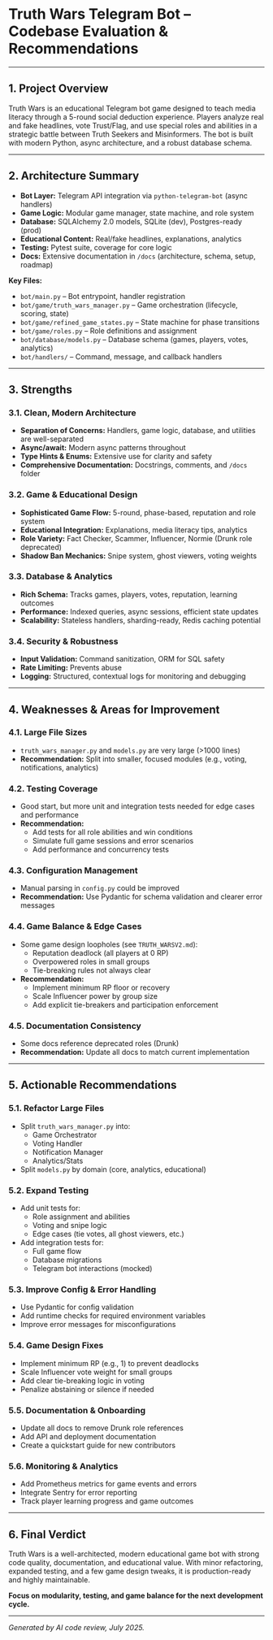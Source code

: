 # Truth Wars Telegram Bot – Codebase Evaluation & Recommendations

---

## 1. Project Overview

Truth Wars is an educational Telegram bot game designed to teach media literacy through a 5-round social deduction experience. Players analyze real and fake headlines, vote Trust/Flag, and use special roles and abilities in a strategic battle between Truth Seekers and Misinformers. The bot is built with modern Python, async architecture, and a robust database schema.

---

## 2. Architecture Summary

- **Bot Layer:** Telegram API integration via `python-telegram-bot` (async handlers)
- **Game Logic:** Modular game manager, state machine, and role system
- **Database:** SQLAlchemy 2.0 models, SQLite (dev), Postgres-ready (prod)
- **Educational Content:** Real/fake headlines, explanations, analytics
- **Testing:** Pytest suite, coverage for core logic
- **Docs:** Extensive documentation in `/docs` (architecture, schema, setup, roadmap)

**Key Files:**
- `bot/main.py` – Bot entrypoint, handler registration
- `bot/game/truth_wars_manager.py` – Game orchestration (lifecycle, scoring, state)
- `bot/game/refined_game_states.py` – State machine for phase transitions
- `bot/game/roles.py` – Role definitions and assignment
- `bot/database/models.py` – Database schema (games, players, votes, analytics)
- `bot/handlers/` – Command, message, and callback handlers

---

## 3. Strengths

### 3.1. Clean, Modern Architecture
- **Separation of Concerns:** Handlers, game logic, database, and utilities are well-separated
- **Async/await:** Modern async patterns throughout
- **Type Hints & Enums:** Extensive use for clarity and safety
- **Comprehensive Documentation:** Docstrings, comments, and `/docs` folder

### 3.2. Game & Educational Design
- **Sophisticated Game Flow:** 5-round, phase-based, reputation and role system
- **Educational Integration:** Explanations, media literacy tips, analytics
- **Role Variety:** Fact Checker, Scammer, Influencer, Normie (Drunk role deprecated)
- **Shadow Ban Mechanics:** Snipe system, ghost viewers, voting weights

### 3.3. Database & Analytics
- **Rich Schema:** Tracks games, players, votes, reputation, learning outcomes
- **Performance:** Indexed queries, async sessions, efficient state updates
- **Scalability:** Stateless handlers, sharding-ready, Redis caching potential

### 3.4. Security & Robustness
- **Input Validation:** Command sanitization, ORM for SQL safety
- **Rate Limiting:** Prevents abuse
- **Logging:** Structured, contextual logs for monitoring and debugging

---

## 4. Weaknesses & Areas for Improvement

### 4.1. Large File Sizes
- `truth_wars_manager.py` and `models.py` are very large (>1000 lines)
- **Recommendation:** Split into smaller, focused modules (e.g., voting, notifications, analytics)

### 4.2. Testing Coverage
- Good start, but more unit and integration tests needed for edge cases and performance
- **Recommendation:**
  - Add tests for all role abilities and win conditions
  - Simulate full game sessions and error scenarios
  - Add performance and concurrency tests

### 4.3. Configuration Management
- Manual parsing in `config.py` could be improved
- **Recommendation:** Use Pydantic for schema validation and clearer error messages

### 4.4. Game Balance & Edge Cases
- Some game design loopholes (see `TRUTH_WARSV2.md`):
  - Reputation deadlock (all players at 0 RP)
  - Overpowered roles in small groups
  - Tie-breaking rules not always clear
- **Recommendation:**
  - Implement minimum RP floor or recovery
  - Scale Influencer power by group size
  - Add explicit tie-breakers and participation enforcement

### 4.5. Documentation Consistency
- Some docs reference deprecated roles (Drunk)
- **Recommendation:** Update all docs to match current implementation

---

## 5. Actionable Recommendations

### 5.1. Refactor Large Files
- Split `truth_wars_manager.py` into:
  - Game Orchestrator
  - Voting Handler
  - Notification Manager
  - Analytics/Stats
- Split `models.py` by domain (core, analytics, educational)

### 5.2. Expand Testing
- Add unit tests for:
  - Role assignment and abilities
  - Voting and snipe logic
  - Edge cases (tie votes, all ghost viewers, etc.)
- Add integration tests for:
  - Full game flow
  - Database migrations
  - Telegram bot interactions (mocked)

### 5.3. Improve Config & Error Handling
- Use Pydantic for config validation
- Add runtime checks for required environment variables
- Improve error messages for misconfigurations

### 5.4. Game Design Fixes
- Implement minimum RP (e.g., 1) to prevent deadlocks
- Scale Influencer vote weight for small groups
- Add clear tie-breaking logic in voting
- Penalize abstaining or silence if needed

### 5.5. Documentation & Onboarding
- Update all docs to remove Drunk role references
- Add API and deployment documentation
- Create a quickstart guide for new contributors

### 5.6. Monitoring & Analytics
- Add Prometheus metrics for game events and errors
- Integrate Sentry for error reporting
- Track player learning progress and game outcomes

---

## 6. Final Verdict

Truth Wars is a well-architected, modern educational game bot with strong code quality, documentation, and educational value. With minor refactoring, expanded testing, and a few game design tweaks, it is production-ready and highly maintainable.

**Focus on modularity, testing, and game balance for the next development cycle.**

---

*Generated by AI code review, July 2025.* 
